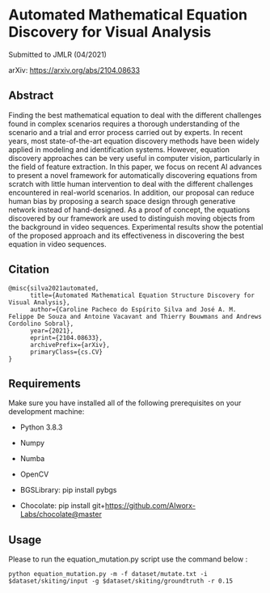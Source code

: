 # Automated Mathematical Equation Discovery for Visual Analysis

Submitted to JMLR (04/2021)

arXiv: https://arxiv.org/abs/2104.08633

## Abstract
Finding the best mathematical equation to deal with the different challenges found in complex scenarios requires a thorough understanding of the scenario and a trial and error process carried out by experts. In recent years, most state-of-the-art equation discovery methods have been widely applied in modeling and identification systems. However, equation discovery approaches can be very useful in computer vision, particularly in the field of feature extraction. In this paper, we focus on recent AI advances to present a novel framework for automatically discovering equations from scratch with little human intervention to deal with the different challenges encountered in real-world scenarios. In addition, our proposal can reduce human bias by proposing a search space design through generative network instead of hand-designed. As a proof of concept, the equations discovered by our framework are used to distinguish moving objects from the background in video sequences. Experimental results show the potential of the proposed approach and its effectiveness in discovering the best equation in video sequences.

## Citation
```
@misc{silva2021automated,
      title={Automated Mathematical Equation Structure Discovery for Visual Analysis}, 
      author={Caroline Pacheco do Espírito Silva and José A. M. Felippe De Souza and Antoine Vacavant and Thierry Bouwmans and Andrews Cordolino Sobral},
      year={2021},
      eprint={2104.08633},
      archivePrefix={arXiv},
      primaryClass={cs.CV}
}
```

## Requirements
Make sure you have installed all of the following prerequisites on your development machine:

* Python 3.8.3

* Numpy

* Numba

* OpenCV

* BGSLibrary: pip install pybgs

* Chocolate: pip install git+https://github.com/AIworx-Labs/chocolate@master

## Usage
 
Please to run the  equation_mutation.py script use the command below :
```
python equation_mutation.py -m -f dataset/mutate.txt -i $dataset/skiting/input -g $dataset/skiting/groundtruth -r 0.15
```
